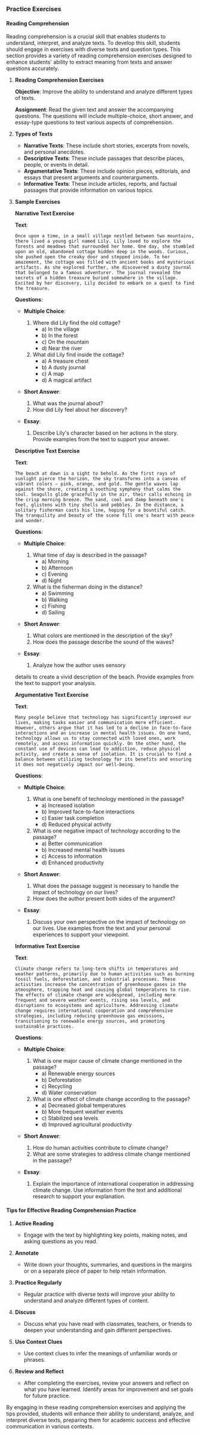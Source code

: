 ### Practice Exercises

#### Reading Comprehension

Reading comprehension is a crucial skill that enables students to understand, interpret, and analyze texts. To develop this skill, students should engage in exercises with diverse texts and question types. This section provides a variety of reading comprehension exercises designed to enhance students' ability to extract meaning from texts and answer questions accurately.

1. **Reading Comprehension Exercises**

   **Objective**: Improve the ability to understand and analyze different types of texts.

   **Assignment**: Read the given text and answer the accompanying questions. The questions will include multiple-choice, short answer, and essay-type questions to test various aspects of comprehension.

2. **Types of Texts**

   - **Narrative Texts**: These include short stories, excerpts from novels, and personal anecdotes.
   - **Descriptive Texts**: These include passages that describe places, people, or events in detail.
   - **Argumentative Texts**: These include opinion pieces, editorials, and essays that present arguments and counterarguments.
   - **Informative Texts**: These include articles, reports, and factual passages that provide information on various topics.

3. **Sample Exercises**

   **Narrative Text Exercise**

   **Text**:
   ```
   Once upon a time, in a small village nestled between two mountains, there lived a young girl named Lily. Lily loved to explore the forests and meadows that surrounded her home. One day, she stumbled upon an old, abandoned cottage hidden deep in the woods. Curious, she pushed open the creaky door and stepped inside. To her amazement, the cottage was filled with ancient books and mysterious artifacts. As she explored further, she discovered a dusty journal that belonged to a famous adventurer. The journal revealed the secrets of a hidden treasure buried somewhere in the village. Excited by her discovery, Lily decided to embark on a quest to find the treasure.
   ```

   **Questions**:
   - **Multiple Choice**:
     1. Where did Lily find the old cottage?
        - a) In the village
        - b) In the forest
        - c) On the mountain
        - d) Near the river
     2. What did Lily find inside the cottage?
        - a) A treasure chest
        - b) A dusty journal
        - c) A map
        - d) A magical artifact

   - **Short Answer**:
     1. What was the journal about?
     2. How did Lily feel about her discovery?

   - **Essay**:
     1. Describe Lily's character based on her actions in the story. Provide examples from the text to support your answer.

   **Descriptive Text Exercise**

   **Text**:
   ```
   The beach at dawn is a sight to behold. As the first rays of sunlight pierce the horizon, the sky transforms into a canvas of vibrant colors – pink, orange, and gold. The gentle waves lap against the shore, creating a soothing symphony that calms the soul. Seagulls glide gracefully in the air, their calls echoing in the crisp morning breeze. The sand, cool and damp beneath one's feet, glistens with tiny shells and pebbles. In the distance, a solitary fisherman casts his line, hoping for a bountiful catch. The tranquility and beauty of the scene fill one's heart with peace and wonder.
   ```

   **Questions**:
   - **Multiple Choice**:
     1. What time of day is described in the passage?
        - a) Morning
        - b) Afternoon
        - c) Evening
        - d) Night
     2. What is the fisherman doing in the distance?
        - a) Swimming
        - b) Walking
        - c) Fishing
        - d) Sailing

   - **Short Answer**:
     1. What colors are mentioned in the description of the sky?
     2. How does the passage describe the sound of the waves?

   - **Essay**:
     1. Analyze how the author uses sensory

   details to create a vivid description of the beach. Provide examples from the text to support your analysis.

   **Argumentative Text Exercise**

   **Text**:
   ```
   Many people believe that technology has significantly improved our lives, making tasks easier and communication more efficient. However, others argue that it has led to a decline in face-to-face interactions and an increase in mental health issues. On one hand, technology allows us to stay connected with loved ones, work remotely, and access information quickly. On the other hand, the constant use of devices can lead to addiction, reduce physical activity, and create a sense of isolation. It is crucial to find a balance between utilizing technology for its benefits and ensuring it does not negatively impact our well-being.
   ```

   **Questions**:
   - **Multiple Choice**:
     1. What is one benefit of technology mentioned in the passage?
        - a) Increased isolation
        - b) Improved face-to-face interactions
        - c) Easier task completion
        - d) Reduced physical activity
     2. What is one negative impact of technology according to the passage?
        - a) Better communication
        - b) Increased mental health issues
        - c) Access to information
        - d) Enhanced productivity

   - **Short Answer**:
     1. What does the passage suggest is necessary to handle the impact of technology on our lives?
     2. How does the author present both sides of the argument?

   - **Essay**:
     1. Discuss your own perspective on the impact of technology on our lives. Use examples from the text and your personal experiences to support your viewpoint.

   **Informative Text Exercise**

   **Text**:
   ```
   Climate change refers to long-term shifts in temperatures and weather patterns, primarily due to human activities such as burning fossil fuels, deforestation, and industrial processes. These activities increase the concentration of greenhouse gases in the atmosphere, trapping heat and causing global temperatures to rise. The effects of climate change are widespread, including more frequent and severe weather events, rising sea levels, and disruptions to ecosystems and agriculture. Addressing climate change requires international cooperation and comprehensive strategies, including reducing greenhouse gas emissions, transitioning to renewable energy sources, and promoting sustainable practices.
   ```

   **Questions**:
   - **Multiple Choice**:
     1. What is one major cause of climate change mentioned in the passage?
        - a) Renewable energy sources
        - b) Deforestation
        - c) Recycling
        - d) Water conservation
     2. What is one effect of climate change according to the passage?
        - a) Decreased global temperatures
        - b) More frequent weather events
        - c) Stabilized sea levels
        - d) Improved agricultural productivity

   - **Short Answer**:
     1. How do human activities contribute to climate change?
     2. What are some strategies to address climate change mentioned in the passage?

   - **Essay**:
     1. Explain the importance of international cooperation in addressing climate change. Use information from the text and additional research to support your explanation.

#### Tips for Effective Reading Comprehension Practice

1. **Active Reading**
   - Engage with the text by highlighting key points, making notes, and asking questions as you read.

2. **Annotate**
   - Write down your thoughts, summaries, and questions in the margins or on a separate piece of paper to help retain information.

3. **Practice Regularly**
   - Regular practice with diverse texts will improve your ability to understand and analyze different types of content.

4. **Discuss**
   - Discuss what you have read with classmates, teachers, or friends to deepen your understanding and gain different perspectives.

5. **Use Context Clues**
   - Use context clues to infer the meanings of unfamiliar words or phrases.

6. **Review and Reflect**
   - After completing the exercises, review your answers and reflect on what you have learned. Identify areas for improvement and set goals for future practice.

By engaging in these reading comprehension exercises and applying the tips provided, students will enhance their ability to understand, analyze, and interpret diverse texts, preparing them for academic success and effective communication in various contexts.